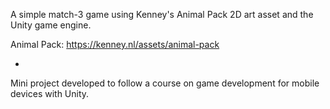A simple match-3 game using Kenney's Animal Pack 2D art asset and the Unity game engine.

Animal Pack: https://kenney.nl/assets/animal-pack

-

Mini project developed to follow a course on game development for mobile devices with Unity.
